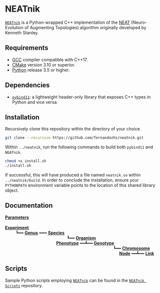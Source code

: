 # NEATnik

[`NEATnik`](https://github.com/fernandozhs/neatnik) is a Python-wrapped C++ implementation of the [NEAT](https://direct.mit.edu/evco/article-abstract/10/2/99/1123/Evolving-Neural-Networks-through-Augmenting) (Neuro-Evolution of Augmenting Topologies) algorithm originally developed by Kenneth Stanley.

## Requirements

* [GCC](http://gcc.gnu.org/) compiler compatible with C++17.
* [CMake](http://cmake.org/) version 3.10 or superior.
* [Python](http://www.python.org/) release 3.5 or higher.

## Dependencies

* [`pybind11`](http://github.com/pybind/pybind11): a lightweight header-only library that exposes C++ types in Python and vice versa.


## Installation

Recursively clone this repository within the directory of your choice.

```bash
git clone --recursive https://github.com/fernandozhs/neatnik.git
```

Within `../neatnik`, run the following commands to build both `pybind11` and `NEATnik`.

```bash
chmod +x install.sh
./install.sh
```

If successful, this will have produced a file named `neatnik.so` within `../neatnik/build`. In order to conclude the installation, ensure your `PYTHONPATH` environment variable points to the location of this shared library object.

## Documentation

**[Parameters](manual/parameters.md)**  
&nbsp;  
**[Experiment](manual/experiment.md)**  
&nbsp;&nbsp;&nbsp;&nbsp;&nbsp;&nbsp;&nbsp;&nbsp;
┗━━ **[Genus](manual/genus.md)** ━━━ **[Species](manual/species.md)**  
&nbsp;&nbsp;&nbsp;&nbsp;&nbsp;&nbsp;&nbsp;&nbsp;&nbsp;&nbsp;&nbsp;&nbsp;&nbsp;&nbsp;&nbsp;&nbsp;&nbsp;&nbsp;&nbsp;&nbsp;&nbsp;&nbsp;&nbsp;&nbsp;&nbsp;&nbsp;&nbsp;&nbsp;&nbsp;&nbsp;&nbsp;&nbsp;&nbsp;&nbsp;&nbsp;&nbsp;&nbsp;&nbsp;&nbsp;&nbsp;&nbsp;&nbsp;&nbsp;&nbsp;&nbsp;&nbsp;&nbsp;&nbsp;&nbsp;&nbsp;&nbsp;
┗━━ **[Organism](manual/organism.md)**  
&nbsp;&nbsp;&nbsp;&nbsp;&nbsp;&nbsp;&nbsp;&nbsp;&nbsp;&nbsp;&nbsp;&nbsp;&nbsp;&nbsp;&nbsp;&nbsp;&nbsp;&nbsp;&nbsp;&nbsp;&nbsp;&nbsp;&nbsp;&nbsp;&nbsp;&nbsp;&nbsp;&nbsp;&nbsp;&nbsp;&nbsp;&nbsp;&nbsp;&nbsp;&nbsp;&nbsp;&nbsp;&nbsp;&nbsp;&nbsp;&nbsp;&nbsp;
**[Phenotype](manual/phenotype.md)** ━━┻━━ **[Genotype](manual/genotype.md)**  
&nbsp;&nbsp;&nbsp;&nbsp;&nbsp;&nbsp;&nbsp;&nbsp;&nbsp;&nbsp;&nbsp;&nbsp;&nbsp;&nbsp;&nbsp;&nbsp;&nbsp;&nbsp;&nbsp;&nbsp;&nbsp;&nbsp;&nbsp;&nbsp;&nbsp;&nbsp;&nbsp;&nbsp;&nbsp;&nbsp;&nbsp;&nbsp;&nbsp;&nbsp;&nbsp;&nbsp;&nbsp;&nbsp;&nbsp;&nbsp;&nbsp;&nbsp;&nbsp;&nbsp;&nbsp;&nbsp;&nbsp;&nbsp;&nbsp;&nbsp;&nbsp;&nbsp;&nbsp;&nbsp;&nbsp;&nbsp;&nbsp;&nbsp;&nbsp;&nbsp;&nbsp;&nbsp;&nbsp;&nbsp;&nbsp;&nbsp;&nbsp;&nbsp;&nbsp;&nbsp;&nbsp;&nbsp;&nbsp;&nbsp;&nbsp;&nbsp;&nbsp;&nbsp;&nbsp;&nbsp;&nbsp;&nbsp;&nbsp;&nbsp;&nbsp;&nbsp;&nbsp;&nbsp;&nbsp;&nbsp;
┗━━ **[Chromosome](manual/chromosome.md)**  
&nbsp;&nbsp;&nbsp;&nbsp;&nbsp;&nbsp;&nbsp;&nbsp;&nbsp;&nbsp;&nbsp;&nbsp;&nbsp;&nbsp;&nbsp;&nbsp;&nbsp;&nbsp;&nbsp;&nbsp;&nbsp;&nbsp;&nbsp;&nbsp;&nbsp;&nbsp;&nbsp;&nbsp;&nbsp;&nbsp;&nbsp;&nbsp;&nbsp;&nbsp;&nbsp;&nbsp;&nbsp;&nbsp;&nbsp;&nbsp;&nbsp;&nbsp;&nbsp;&nbsp;&nbsp;&nbsp;&nbsp;&nbsp;&nbsp;&nbsp;&nbsp;&nbsp;&nbsp;&nbsp;&nbsp;&nbsp;&nbsp;&nbsp;&nbsp;&nbsp;&nbsp;&nbsp;&nbsp;&nbsp;&nbsp;&nbsp;&nbsp;&nbsp;&nbsp;&nbsp;&nbsp;&nbsp;&nbsp;&nbsp;&nbsp;&nbsp;&nbsp;&nbsp;&nbsp;&nbsp;&nbsp;&nbsp;&nbsp;&nbsp;&nbsp;&nbsp;&nbsp;&nbsp;&nbsp;&nbsp;&nbsp;&nbsp;&nbsp;&nbsp;&nbsp;
**[Node](manual/node.md)** ━━┻━━ **[Link](manual/link.md)**

## Scripts

Sample Python scripts employing [`NEATnik`](https://github.com/fernandozhs/neatnik) can be found in the [`NEATnik Scripts`](http://github.com/fernandozhs/neatnik-scripts) repository.
